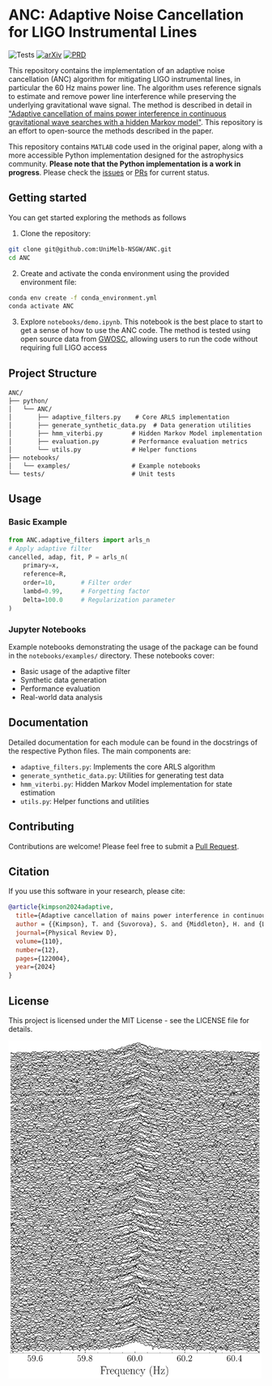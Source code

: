# ANC: Adaptive Noise Cancellation for LIGO Instrumental Lines

![Tests](https://github.com/UniMelb-NSGW/ANC/actions/workflows/python-tests.yml/badge.svg)
[![arXiv](https://img.shields.io/badge/arXiv-2412.01058-b31b1b.svg)](https://arxiv.org/abs/2412.01058)
[![PRD](https://img.shields.io/badge/PRD-110.122004-blue.svg)](https://journals.aps.org/prd/abstract/10.1103/PhysRevD.110.122004)

This repository contains the implementation of an adaptive noise cancellation (ANC) algorithm for mitigating LIGO instrumental lines, in particular the 60 Hz mains power line. The algorithm uses reference signals to estimate and remove power line interference while preserving the underlying gravitational wave signal. The method is described in detail in  ["Adaptive cancellation of mains power interference in continuous gravitational wave searches with a hidden Markov model"](https://journals.aps.org/prd/abstract/10.1103/PhysRevD.110.122004). This repository is an effort to open-source the methods described in the paper.

This repository contains `MATLAB` code used in the original paper, along with a more accessible Python implementation designed for the astrophysics community. **Please note that the Python implementation is a work in progress**. Please check the [issues](https://github.com/UniMelb-NSGW/ANC/issues) or [PRs](https://github.com/UniMelb-NSGW/ANC/pulls) for current status. 

## Getting started

You can get started exploring the methods as follows


1. Clone the repository:
```bash
git clone git@github.com:UniMelb-NSGW/ANC.git
cd ANC
```

2. Create and activate the conda environment using the provided environment file:
```bash
conda env create -f conda_environment.yml
conda activate ANC
```

3. Explore `notebooks/demo.ipynb`. This notebook is the best place to start to get a sense of how to use the ANC code. The method is tested using open source data from [GWOSC](https://gwosc.org), allowing users to run the code without requiring full LIGO access

## Project Structure

```
ANC/
├── python/
│   └── ANC/
│       ├── adaptive_filters.py    # Core ARLS implementation
│       ├── generate_synthetic_data.py  # Data generation utilities
│       ├── hmm_viterbi.py        # Hidden Markov Model implementation
│       ├── evaluation.py         # Performance evaluation metrics
│       └── utils.py              # Helper functions
├── notebooks/
│   └── examples/                 # Example notebooks
└── tests/                        # Unit tests
```

## Usage

### Basic Example

```python
from ANC.adaptive_filters import arls_n
# Apply adaptive filter
cancelled, adap, fit, P = arls_n(
    primary=x,
    reference=R,
    order=10,       # Filter order
    lambd=0.99,     # Forgetting factor
    Delta=100.0     # Regularization parameter
)
```

### Jupyter Notebooks

Example notebooks demonstrating the usage of the package can be found in the `notebooks/examples/` directory. These notebooks cover:

- Basic usage of the adaptive filter
- Synthetic data generation
- Performance evaluation
- Real-world data analysis

## Documentation

Detailed documentation for each module can be found in the docstrings of the respective Python files. The main components are:

- `adaptive_filters.py`: Implements the core ARLS algorithm
- `generate_synthetic_data.py`: Utilities for generating test data
- `hmm_viterbi.py`: Hidden Markov Model implementation for state estimation
- `utils.py`: Helper functions and utilities

## Contributing

Contributions are welcome! Please feel free to submit a [Pull Request]((https://github.com/UniMelb-NSGW/ANC/pulls) ).

## Citation

If you use this software in your research, please cite:

```bibtex
@article{kimpson2024adaptive,
  title={Adaptive cancellation of mains power interference in continuous gravitational wave searches with a hidden Markov model},
  author = {{Kimpson}, T. and {Suvorova}, S. and {Middleton}, H. and {Liu}, C. and {Melatos}, A. and {Evans}, R. and {Moran}, W.},
  journal={Physical Review D},
  volume={110},
  number={12},
  pages={122004},
  year={2024}
}
```

## License

This project is licensed under the MIT License - see the LICENSE file for details.


<img src="./docs/images/waterfall_plot.png" width="500" alt="ANC Algorithm Diagram">
